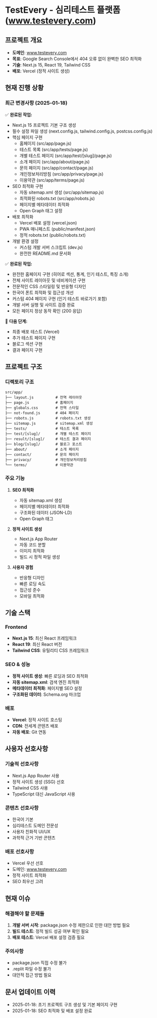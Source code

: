 # TestEvery - 심리테스트 플랫폼 (www.testevery.com)

## 프로젝트 개요
- **도메인**: www.testevery.com
- **목표**: Google Search Console에서 404 오류 없이 완벽한 SEO 최적화
- **기술**: Next.js 15, React 19, Tailwind CSS
- **배포**: Vercel (정적 사이트 생성)

## 현재 진행 상황

### 최근 변경사항 (2025-01-18)
✅ **완료된 작업:**
- Next.js 15 프로젝트 기본 구조 생성
- 필수 설정 파일 생성 (next.config.js, tailwind.config.js, postcss.config.js)
- 핵심 페이지 구현
  - 홈페이지 (src/app/page.js)
  - 테스트 목록 (src/app/tests/page.js)
  - 개별 테스트 페이지 (src/app/test/[slug]/page.js)
  - 소개 페이지 (src/app/about/page.js)
  - 문의 페이지 (src/app/contact/page.js)
  - 개인정보처리방침 (src/app/privacy/page.js)
  - 이용약관 (src/app/terms/page.js)
- SEO 최적화 구현
  - 자동 sitemap.xml 생성 (src/app/sitemap.js)
  - 최적화된 robots.txt (src/app/robots.js)
  - 페이지별 메타데이터 최적화
  - Open Graph 태그 설정
- 배포 최적화
  - Vercel 배포 설정 (vercel.json)
  - PWA 매니페스트 (public/manifest.json)
  - 정적 robots.txt (public/robots.txt)
- 개발 환경 설정
  - 커스텀 개발 서버 스크립트 (dev.js)
  - 완전한 README.md 문서화

✅ **완료된 작업:**
- 완전한 홈페이지 구현 (히어로 섹션, 통계, 인기 테스트, 특징 소개)
- 전체 사이트 레이아웃 및 네비게이션 구현
- 전문적인 CSS 스타일링 및 반응형 디자인
- 한국어 폰트 최적화 및 접근성 개선
- 커스텀 404 페이지 구현 (인기 테스트 바로가기 포함)
- 개발 서버 실행 및 사이트 검증 완료
- 모든 페이지 정상 동작 확인 (200 응답)

🎯 **다음 단계:**
- 최종 배포 테스트 (Vercel)
- 추가 테스트 페이지 구현
- 블로그 섹션 구현
- 결과 페이지 구현

## 프로젝트 구조

### 디렉토리 구조
```
src/app/
├── layout.js          # 전역 레이아웃
├── page.js            # 홈페이지
├── globals.css        # 전역 스타일
├── not-found.js       # 404 페이지
├── robots.js          # robots.txt 생성
├── sitemap.js         # sitemap.xml 생성
├── tests/             # 테스트 목록
├── test/[slug]/       # 개별 테스트 페이지
├── result/[slug]/     # 테스트 결과 페이지
├── blog/[slug]/       # 블로그 포스트
├── about/             # 소개 페이지
├── contact/           # 문의 페이지
├── privacy/           # 개인정보처리방침
└── terms/             # 이용약관
```

### 주요 기능
1. **SEO 최적화**
   - 자동 sitemap.xml 생성
   - 페이지별 메타데이터 최적화
   - 구조화된 데이터 (JSON-LD)
   - Open Graph 태그

2. **정적 사이트 생성**
   - Next.js App Router
   - 자동 코드 분할
   - 이미지 최적화
   - 빌드 시 정적 파일 생성

3. **사용자 경험**
   - 반응형 디자인
   - 빠른 로딩 속도
   - 접근성 준수
   - 모바일 최적화

## 기술 스택

### Frontend
- **Next.js 15**: 최신 React 프레임워크
- **React 19**: 최신 React 버전
- **Tailwind CSS**: 유틸리티 CSS 프레임워크

### SEO & 성능
- **정적 사이트 생성**: 빠른 로딩과 SEO 최적화
- **자동 sitemap.xml**: 검색 엔진 최적화
- **메타데이터 최적화**: 페이지별 SEO 설정
- **구조화된 데이터**: Schema.org 마크업

### 배포
- **Vercel**: 정적 사이트 호스팅
- **CDN**: 전세계 콘텐츠 배포
- **자동 배포**: Git 연동

## 사용자 선호사항

### 기술적 선호사항
- Next.js App Router 사용
- 정적 사이트 생성 (SSG) 선호
- Tailwind CSS 사용
- TypeScript 대신 JavaScript 사용

### 콘텐츠 선호사항
- 한국어 기본
- 심리테스트 도메인 전문성
- 사용자 친화적 UI/UX
- 과학적 근거 기반 콘텐츠

### 배포 선호사항
- Vercel 우선 선호
- 도메인: www.testevery.com
- 정적 사이트 최적화
- SEO 최우선 고려

## 현재 이슈

### 해결해야 할 문제들
1. **개발 서버 시작**: package.json 수정 제한으로 인한 대안 방법 필요
2. **빌드 테스트**: 정적 빌드 성공 여부 확인 필요
3. **배포 테스트**: Vercel 배포 설정 검증 필요

### 주의사항
- package.json 직접 수정 불가
- .replit 파일 수정 불가
- 대안적 접근 방법 필요

## 문서 업데이트 이력
- 2025-01-18: 초기 프로젝트 구조 생성 및 기본 페이지 구현
- 2025-01-18: SEO 최적화 및 배포 설정 완료